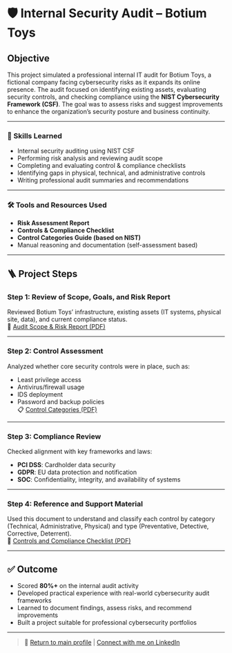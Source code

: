 # 🛡️ Internal Security Audit – Botium Toys

## Objective

This project simulated a professional internal IT audit for Botium Toys, a fictional company facing cybersecurity risks as it expands its online presence. The audit focused on identifying existing assets, evaluating security controls, and checking compliance using the **NIST Cybersecurity Framework (CSF)**. The goal was to assess risks and suggest improvements to enhance the organization’s security posture and business continuity.

---

### 🧠 Skills Learned

- Internal security auditing using NIST CSF
- Performing risk analysis and reviewing audit scope
- Completing and evaluating control & compliance checklists
- Identifying gaps in physical, technical, and administrative controls
- Writing professional audit summaries and recommendations

---

### 🛠️ Tools and Resources Used

- **Risk Assessment Report**  
- **Controls & Compliance Checklist**  
- **Control Categories Guide (based on NIST)**  
- Manual reasoning and documentation (self-assessment based)

---

## 🪜 Project Steps

### Step 1: Review of Scope, Goals, and Risk Report  
Reviewed Botium Toys’ infrastructure, existing assets (IT systems, physical site, data), and current compliance status.  
📄 [Audit Scope & Risk Report (PDF)](https://github.com/Amahie24/cybersecurity-portfolio/blob/main/projects/internal-security-audit/Botium%20Toys_%20Scope,%20goals,%20and%20risk%20assessment%20report.pdf)

---

### Step 2: Control Assessment  
Analyzed whether core security controls were in place, such as:
- Least privilege access
- Antivirus/firewall usage
- IDS deployment
- Password and backup policies  
📋 [Control Categories (PDF)](https://github.com/Amahie24/cybersecurity-portfolio/blob/main/projects/internal-security-audit/Control%20categories.pdf)

---

### Step 3: Compliance Review  
Checked alignment with key frameworks and laws:
- **PCI DSS**: Cardholder data security
- **GDPR**: EU data protection and notification
- **SOC**: Confidentiality, integrity, and availability of systems

---

### Step 4: Reference and Support Material  
Used this document to understand and classify each control by category (Technical, Administrative, Physical) and type (Preventative, Detective, Corrective, Deterrent).  
📘 [Controls and Compliance Checklist (PDF)](https://github.com/Amahie24/cybersecurity-portfolio/blob/main/projects/internal-security-audit/Controls%20and%20Compliance%20Checklist.pdf)

---

## ✅ Outcome

- Scored **80%+** on the internal audit activity
- Developed practical experience with real-world cybersecurity audit frameworks
- Learned to document findings, assess risks, and recommend improvements
- Built a project suitable for professional cybersecurity portfolios

---

> 🔗 [Return to main profile](https://github.com/amahiemlewis) | [Connect with me on LinkedIn](https://www.linkedin.com/in/amahiemlewis)
